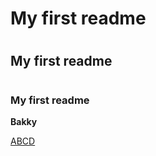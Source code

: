 # My first readme
#
## My first readme
#
### My first readme
**Bakky**

[ABCD](https://alx-intranet.hbtn.io/projects/1106)

